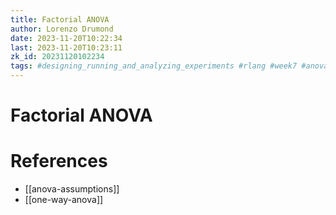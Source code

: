 ```yaml
---
title: Factorial ANOVA
author: Lorenzo Drumond
date: 2023-11-20T10:22:34
last: 2023-11-20T10:23:11
zk_id: 20231120102234
tags: #designing_running_and_analyzing_experiments #rlang #week7 #anova #statistics #experiment #test #theory #design #coursera
---
```



# Factorial ANOVA

# References
- [[anova-assumptions]]
- [[one-way-anova]]
